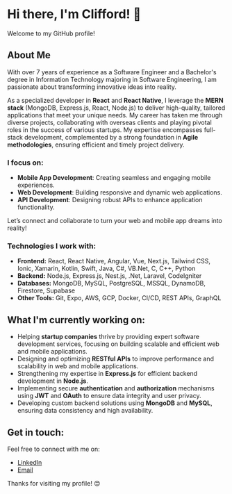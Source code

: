 # Hi there, I'm Clifford! 👋

Welcome to my GitHub profile!

## About Me

With over 7 years of experience as a Software Engineer and a Bachelor's degree in Information Technology majoring in Software Engineering, I am passionate about transforming innovative ideas into reality.

As a specialized developer in **React** and **React Native**, I leverage the **MERN stack** (MongoDB, Express.js, React, Node.js) to deliver high-quality, tailored applications that meet your unique needs. My career has taken me through diverse projects, collaborating with overseas clients and playing pivotal roles in the success of various startups. My expertise encompasses full-stack development, complemented by a strong foundation in **Agile methodologies**, ensuring efficient and timely project delivery.

### I focus on:

- **Mobile App Development**: Creating seamless and engaging mobile experiences.
- **Web Development**: Building responsive and dynamic web applications.
- **API Development**: Designing robust APIs to enhance application functionality.

Let’s connect and collaborate to turn your web and mobile app dreams into reality!

### Technologies I work with:
- **Frontend:** React, React Native, Angular, Vue, Next.js, Tailwind CSS, Ionic, Xamarin, Kotlin, Swift, Java, C#, VB.Net, C, C++, Python
- **Backend:** Node.js, Express.js, Nest.js, .Net, Laravel, CodeIgniter
- **Databases:** MongoDB, MySQL, PostgreSQL, MSSQL, DynamoDB, Firestore, Supabase
- **Other Tools:** Git, Expo, AWS, GCP, Docker, CI/CD, REST APIs, GraphQL

## What I'm currently working on:

- Helping **startup companies** thrive by providing expert software development services, focusing on building scalable and efficient web and mobile applications.
- Designing and optimizing **RESTful APIs** to improve performance and scalability in web and mobile applications.
- Strengthening my expertise in **Express.js** for efficient backend development in **Node.js**.
- Implementing secure **authentication** and **authorization** mechanisms using **JWT** and **OAuth** to ensure data integrity and user privacy.
- Developing custom backend solutions using **MongoDB** and **MySQL**, ensuring data consistency and high availability.


## Get in touch:

Feel free to connect with me on:

- [LinkedIn](https://www.linkedin.com/in/cliffordfrancisco/)
- [Email](cliffordc.francisco@gmail.com)

Thanks for visiting my profile! 😊
